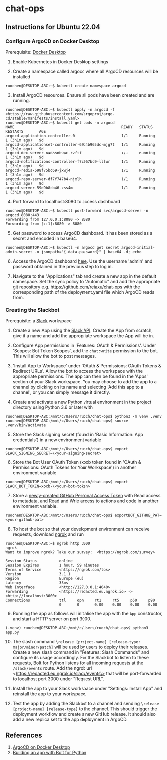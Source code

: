 # chat-ops

## Instructions for Ubuntu 22.04

### Configure ArgoCD on Docker Desktop

Prerequisite: [Docker Desktop](https://www.docker.com/products/docker-desktop/)

1. Enable Kubernetes in Docker Desktop settings

2. Create a namespace called argocd where all ArgoCD resources will be installed

```
ruochen@DESKTOP-ABC:~$ kubectl create namespace argocd
```

3. Install ArgoCD resources. Ensure all pods have been created and are running.

```
ruochen@DESKTOP-ABC:~$ kubectl apply -n argocd -f <https://raw.githubusercontent.com/argoproj/argo-cd/stable/manifests/install.yaml>
ruochen@DESKTOP-ABC:~$ kubectl get pods -n argocd
NAME                                                READY   STATUS    RESTARTS       AGE
argocd-application-controller-0                     1/1     Running   1 (3h1m ago)   9d
argocd-applicationset-controller-69c4b965dc-mjg7t   1/1     Running   1 (3h1m ago)   9d
argocd-dex-server-64d856b94c-r2ftf                  1/1     Running   1 (3h1m ago)   9d
argocd-notifications-controller-f7c967bc9-lllwr     1/1     Running   1 (3h1m ago)   9d
argocd-redis-598f75bc69-jxwj4                       1/1     Running   1 (3h1m ago)   9d
argocd-repo-server-df7f747b4-njxlh                  1/1     Running   1 (3h1m ago)   9d
argocd-server-59d9b8cb46-zss4m                      1/1     Running   1 (3h1m ago)   9d
```

4. Port forward to localhost:8080 to access dashboard

```
ruochen@DESKTOP-ABC:~$ kubectl port-forward svc/argocd-server -n argocd 8080:443
Forwarding from 127.0.0.1:8080 -> 8080
Forwarding from [::1]:8080 -> 8080
```

5. Get password to access ArgoCD dashboard. It has been stored as a secret and encoded in base64.

```
ruochen@DESKTOP-ABC:~$ kubectl -n argocd get secret argocd-initial-admin-secret -o jsonpath="{.data.password}" | base64 -d; echo
```

6. Access the ArgoCD dashboard [here](https://localhost:8080). Use the username 'admin' and password obtained in the previous step to log in.

7. Navigate to the "Applications" tab and create a new app in the default namespace. Set the sync policy to "Automatic" and add the appropriate git repository e.g. https://github.com/reiaxu/chat-ops with the corresponding path of the deployment.yaml file which ArgoCD reads from.

### Creating the Slackbot

Prerequisite: a [Slack](https://slack.com/intl/en-gb/downloads/) workspace

1. Create a new App using the [Slack API](https://api.slack.com/apps). Create the App from scratch, give it a name and add the appropriate workspace the App will be in.

2. Configure App permissions in 'Features: OAuth & Permissions'. Under 'Scopes: Bot Token Scopes', add the ```chat:write``` permission to the bot. This will allow the bot to post messages.

3. 'Install App to Workspace' under 'OAuth & Permissions: OAuth Tokens & Redirect URLs'. Allow the bot to access the workspace with the appropriate permissions. The app can then be found in the 'Apps' section of your Slack workspace. You may choose to add the app to a channel by clicking on its name and selecting 'Add this app to a channel', or you can simply message it directly.

4. Create and activate a new Python virtual environment in the project directory using Python 3.6 or later with

```
ruochen@DESKTOP-ABC:/mnt/c/Users/ruoch/chat-ops$ python3 -m venv .venv
ruochen@DESKTOP-ABC:/mnt/c/Users/ruoch/chat-ops$ source .venv/bin/activate
```

5. Store the Slack signing secret (found in 'Basic Information: App credentials') in a new environment variable

```
ruochen@DESKTOP-ABC:/mnt/c/Users/ruoch/chat-ops$ export SLACK_SIGNING_SECRET=\<your-signing-secret>
```

6. Store the Bot User OAuth Token (xoxb token found in 'OAuth & Permissions: OAuth Tokens for Your Workspace') in another environment variable

```
ruochen@DESKTOP-ABC:/mnt/c/Users/ruoch/chat-ops$ export SLACK_BOT_TOKEN=xoxb-\<your-bot-token>
```

7. Store a [newly-created GitHub Personal Access Token](https://docs.github.com/en/authentication/keeping-your-account-and-data-secure/creating-a-personal-access-token) with Read access to metadata, and Read and Wrie access to actions and code in another environment variable.

```
ruochen@DESKTOP-ABC:/mnt/c/Users/ruoch/chat-ops$ exportBOT_GITHUB_PAT=<your-github-pat>
```

8. To host the bot so that your development environment can receive requests, download [ngrok](https://ngrok.com/download) and run

```
ruochen@DESKTOP-ABC:~$ ngrok http 3000
ngrok
Want to improve ngrok? Take our survey:  <https://ngrok.com/survey>

Session Status          online
Session Expires         1 hour, 59 minutes
Terms of Service        <https://ngrok.com/tos>
Version                 3.1.1
Region                  Europe (eu)
Latency                 33ms
Web Interface           <http://127.0.0.1:4040>
Forwarding              <https://redacted.eu.ngrok.io> -> <http://localhost:3000>
Connections             ttl     opn     rt1     rt5     p50     p90
                        0       0       0.00    0.00    0.00    0.00
```

9. Running the app as follows will initialise the app with the ```App``` constructor, and start a HTTP server on port 3000.

```
(.venv) ruochen@DESKTOP-ABC:/mnt/c/Users/ruoch/chat-ops$ python3 app.py
```

10. The slash command ```\release [project-name] [release-type: major/minor/patch]``` will be used by users to deploy their releases. Create a new slash command in "Features: Slash Commands" and configure its usage accordingly. For the Slackbot to listen to these requests, Bolt for Python listens for all incoming requests at the ```/slack/events``` route. Add the ngrok url \<https://redacted.eu.ngrok.io/slack/events\> that will be port-forwarded to localhost port 3000 under "Request URL".

11. Install the app to your Slack workspace under "Settings: Install App" and reinstall the app to your workspace.

12. Test the app by adding the Slackbot to a channel and sending ```\release [project-name] [release-type]``` to the channel. This should trigger the deployment workflow and create a new GitHub release. It should also add a new replica set to the app deployment in ArgoCD.

## References

1. [ArgoCD on Docker Desktop](https://collabnix.com/getting-started-with-argocd-on-docker-desktop/)
2. [Building an app with Bolt for Python](https://api.slack.com/start/building/bolt-python)
